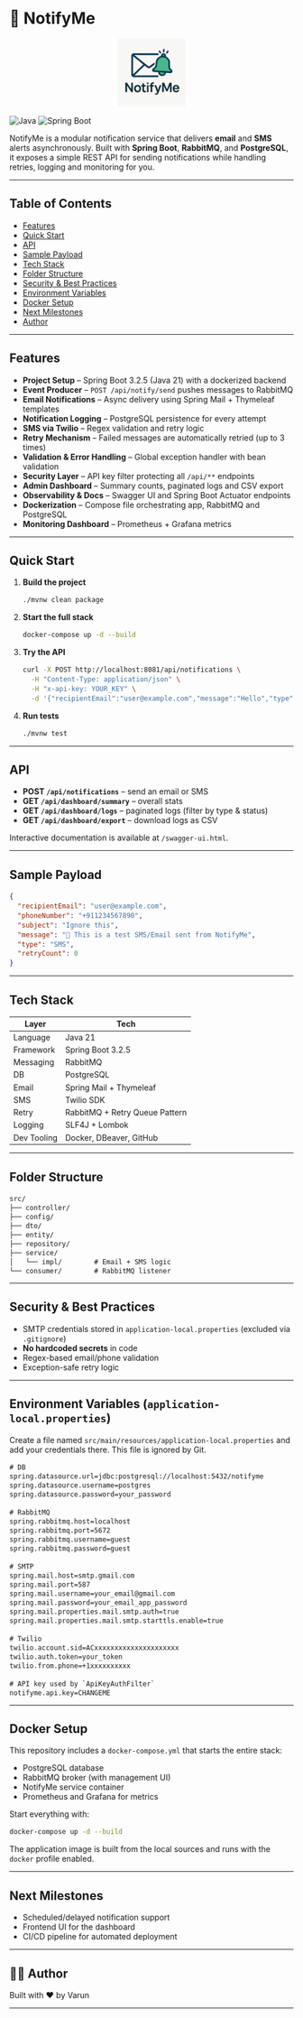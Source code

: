 # 📣 NotifyMe
<!-- Logo -->
<p align="center">
  <img src="https://raw.githubusercontent.com/varuncns/varuncns/main/notifyme.png" alt="Logo" width="120" />
</p>

![Java](https://img.shields.io/badge/Java-21-blue?logo=java)
![Spring Boot](https://img.shields.io/badge/SpringBoot-3.2.x-brightgreen?logo=spring)

NotifyMe is a modular notification service that delivers **email** and **SMS** alerts asynchronously. Built with **Spring Boot**, **RabbitMQ**, and **PostgreSQL**, it exposes a simple REST API for sending notifications while handling retries, logging and monitoring for you.

---

## Table of Contents
- [Features](#features)
- [Quick Start](#quick-start)
- [API](#api)
- [Sample Payload](#sample-payload)
- [Tech Stack](#tech-stack)
- [Folder Structure](#folder-structure)
- [Security & Best Practices](#security--best-practices)
- [Environment Variables](#environment-variables-application-localproperties)
- [Docker Setup](#docker-setup)
- [Next Milestones](#next-milestones)
- [Author](#-author)

---

## Features
- **Project Setup** – Spring Boot 3.2.5 (Java 21) with a dockerized backend
- **Event Producer** – `POST /api/notify/send` pushes messages to RabbitMQ
- **Email Notifications** – Async delivery using Spring Mail + Thymeleaf templates
- **Notification Logging** – PostgreSQL persistence for every attempt
- **SMS via Twilio** – Regex validation and retry logic
- **Retry Mechanism** – Failed messages are automatically retried (up to 3 times)
- **Validation & Error Handling** – Global exception handler with bean validation
- **Security Layer** – API key filter protecting all `/api/**` endpoints
- **Admin Dashboard** – Summary counts, paginated logs and CSV export
- **Observability & Docs** – Swagger UI and Spring Boot Actuator endpoints
- **Dockerization** – Compose file orchestrating app, RabbitMQ and PostgreSQL
- **Monitoring Dashboard** – Prometheus + Grafana metrics

---

## Quick Start
1. **Build the project**
   ```bash
   ./mvnw clean package
   ```
2. **Start the full stack**
   ```bash
   docker-compose up -d --build
   ```
3. **Try the API**
   ```bash
   curl -X POST http://localhost:8081/api/notifications \
     -H "Content-Type: application/json" \
     -H "x-api-key: YOUR_KEY" \
     -d '{"recipientEmail":"user@example.com","message":"Hello","type":"EMAIL"}'
   ```
4. **Run tests**
   ```bash
   ./mvnw test
   ```

---

## API
- **POST `/api/notifications`** – send an email or SMS
- **GET `/api/dashboard/summary`** – overall stats
- **GET `/api/dashboard/logs`** – paginated logs (filter by type & status)
- **GET `/api/dashboard/export`** – download logs as CSV

Interactive documentation is available at `/swagger-ui.html`.

---

## Sample Payload
```json
{
  "recipientEmail": "user@example.com",
  "phoneNumber": "+911234567890",
  "subject": "Ignore this",
  "message": "🚀 This is a test SMS/Email sent from NotifyMe",
  "type": "SMS",
  "retryCount": 0
}
```

---

## Tech Stack
| Layer        | Tech                             |
|--------------|----------------------------------|
| Language     | Java 21                          |
| Framework    | Spring Boot 3.2.5                |
| Messaging    | RabbitMQ                         |
| DB           | PostgreSQL                       |
| Email        | Spring Mail + Thymeleaf          |
| SMS          | Twilio SDK                       |
| Retry        | RabbitMQ + Retry Queue Pattern   |
| Logging      | SLF4J + Lombok                   |
| Dev Tooling  | Docker, DBeaver, GitHub          |

---

## Folder Structure
```
src/
├── controller/
├── config/
├── dto/
├── entity/
├── repository/
├── service/
│   └── impl/        # Email + SMS logic
└── consumer/        # RabbitMQ listener
```

---

## Security & Best Practices
- SMTP credentials stored in `application-local.properties` (excluded via `.gitignore`)
- **No hardcoded secrets** in code
- Regex-based email/phone validation
- Exception-safe retry logic

---

## Environment Variables (`application-local.properties`)
Create a file named `src/main/resources/application-local.properties` and add your credentials there. This file is ignored by Git.
```properties
# DB
spring.datasource.url=jdbc:postgresql://localhost:5432/notifyme
spring.datasource.username=postgres
spring.datasource.password=your_password

# RabbitMQ
spring.rabbitmq.host=localhost
spring.rabbitmq.port=5672
spring.rabbitmq.username=guest
spring.rabbitmq.password=guest

# SMTP
spring.mail.host=smtp.gmail.com
spring.mail.port=587
spring.mail.username=your_email@gmail.com
spring.mail.password=your_email_app_password
spring.mail.properties.mail.smtp.auth=true
spring.mail.properties.mail.smtp.starttls.enable=true

# Twilio
twilio.account.sid=ACxxxxxxxxxxxxxxxxxxxxx
twilio.auth.token=your_token
twilio.from.phone=+1xxxxxxxxxx

# API key used by `ApiKeyAuthFilter`
notifyme.api.key=CHANGEME
```

---

## Docker Setup
This repository includes a `docker-compose.yml` that starts the entire stack:
- PostgreSQL database
- RabbitMQ broker (with management UI)
- NotifyMe service container
- Prometheus and Grafana for metrics

Start everything with:
```bash
docker-compose up -d --build
```

The application image is built from the local sources and runs with the `docker` profile enabled.

---

## Next Milestones
- Scheduled/delayed notification support
- Frontend UI for the dashboard
- CI/CD pipeline for automated deployment

---

## 🧑‍💻 Author
Built with ❤️ by Varun

---
